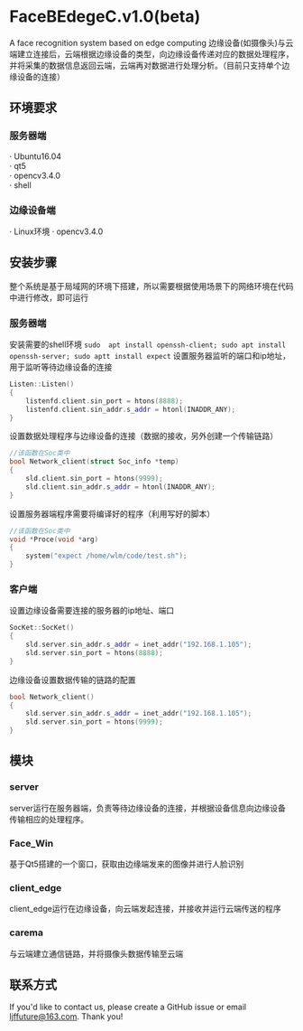 # FaceBEdegeC.v1.0(beta)
A face recognition system based on edge computing
  边缘设备(如摄像头)与云端建立连接后，云端根据边缘设备的类型，向边缘设备传递对应的数据处理程序，并将采集的数据信息返回云端，云端再对数据进行处理分析。（目前只支持单个边缘设备的连接）


## 环境要求
### 服务器端
  ·  Ubuntu16.04   
  ·  qt5   
  ·  opencv3.4.0   
  ·  shell
### 边缘设备端
  · Linux环境
  · opencv3.4.0  
## 安装步骤
   整个系统是基于局域网的环境下搭建，所以需要根据使用场景下的网络环境在代码中进行修改，即可运行
   ### 服务器端 
   安装需要的shell环境
   `sudo  apt install openssh-client;
   sudo apt install openssh-server;
   sudo aptt install expect`
   设置服务器监听的端口和ip地址，用于监听等待边缘设备的连接
```cpp
Listen::Listen()
{
	listenfd.client.sin_port = htons(8888);
	listenfd.client.sin_addr.s_addr = htonl(INADDR_ANY);
}
```
 设置数据处理程序与边缘设备的连接（数据的接收，另外创建一个传输链路）
```cpp
//该函数在Soc类中
bool Network_client(struct Soc_info *temp)
{
	sld.client.sin_port = htons(9999);
    sld.client.sin_addr.s_addr = htonl(INADDR_ANY);
}
```
设置服务器端程序需要将编译好的程序（利用写好的脚本）
```cpp
//该函数在Soc类中
void *Proce(void *arg)
{
	system("expect /home/wlm/code/test.sh");
}
```
### 客户端
设置边缘设备需要连接的服务器的ip地址、端口
```cpp
SocKet::SocKet()
{
	sld.server.sin_addr.s_addr = inet_addr("192.168.1.105");
    sld.server.sin_port = htons(8888);
}
```
边缘设备设置数据传输的链路的配置
```cpp
bool Network_client()
{
	sld.server.sin_addr.s_addr = inet_addr("192.168.1.105");
    sld.server.sin_port = htons(9999);
}
```
## 模块
### server
server运行在服务器端，负责等待边缘设备的连接，并根据设备信息向边缘设备传输相应的处理程序。

### Face_Win
基于Qt5搭建的一个窗口，获取由边缘端发来的图像并进行人脸识别
### client_edge
client_edge运行在边缘设备，向云端发起连接，并接收并运行云端传送的程序
### carema
与云端建立通信链路，并将摄像头数据传输至云端

## 联系方式
If you'd like to contact us, please create a GitHub issue or email ljffuture@163.com. Thank you!
